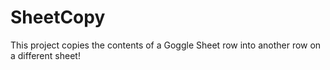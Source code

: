 # SheetCopy

This project copies the contents of a Goggle Sheet row into another row on a different sheet!
